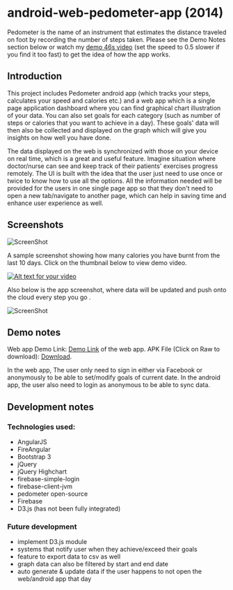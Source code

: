 # android-web-pedometer-app (2014)

Pedometer is the name of an instrument that estimates the distance traveled on foot by recording the number of steps taken. Please see the Demo Notes section below or watch my [demo 46s video](http://goo.gl/S9762r) (set the speed to 0.5 slower if you find it too fast) to get the idea of how the app works.

## Introduction
This project includes Pedometer android app (which tracks your steps, calculates your speed and calories etc.) and a web app which is a single page application dashboard where you can find graphical chart illustration of your data. You can also set goals for each category (such as number of steps or calories that you want to achieve in a day). These goals' data will then also be collected and displayed on the graph which will give you insights on how well you have done. 

The data displayed on the web is synchronized  with those on your device on real time, which is a great and useful feature. Imagine situation where doctor/nurse can see and keep track of their patients' exercises progress remotely. The UI is built with the idea that the user just need to use once or twice to know how to use all the options. All the information needed will be provided for the users in one single page app so that they don't need to open a new tab/navigate to another page, which can help in saving time and enhance user experience as well.

## Screenshots
![ScreenShot](https://raw.githubusercontent.com/vinhnghi223/Pedometer-App/master/Screenshot-WebDashboard.png)

A sample screenshot showing how many calories you have burnt from the last 10 days. Click on the thumbnail below to view demo video.

[![Alt text for your video](https://raw.githubusercontent.com/vinhnghi223/Pedometer-App/master/Screenshot-Youtube.png)](http://goo.gl/S9762r)

Also below is the app screenshot, where data will be updated and push onto the cloud every step you go .

![ScreenShot](https://raw.githubusercontent.com/vinhnghi223/Pedometer-App/master/Screenshot-AndroidApp.png)

## Demo notes
Web app Demo Link: [Demo Link](http://goo.gl/tuD8Vz) of the web app. 
APK File (Click on Raw to download): [Download](http://goo.gl/THILXx).

In the web app, The user only need to sign in either via Facebook or anonymously to be able to set/modify goals of current date. In the android app, the user also need to login as anonymous to be able to sync data. 

## Development notes
### Technologies used:
   *  AngularJS
   *  FireAngular
   *  Bootstrap 3
   *  jQuery
   *  jQuery Highchart
   *  firebase-simple-login
   *  firebase-client-jvm
   *  pedometer open-source
   *  Firebase
   *  D3.js (has not been fully integrated)

### Future development
   *  implement D3.js module
   *  systems that notify user when they achieve/exceed their goals
   *  feature to export data to csv as well
   *  graph data can also be filtered by start and end date
   *  auto generate & update data if the user happens to not open the web/android app that day


